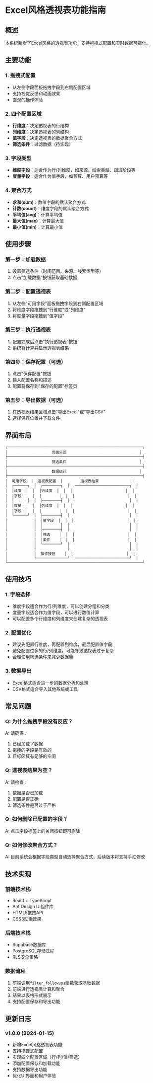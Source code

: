 # Excel风格透视表功能指南

## 概述

本系统新增了Excel风格的透视表功能，支持拖拽式配置和实时数据可视化。

## 主要功能

### 1. 拖拽式配置
- 从左侧字段面板拖拽字段到右侧配置区域
- 支持视觉反馈和动画效果
- 直观的操作体验

### 2. 四个配置区域
- **行维度**：决定透视表的行结构
- **列维度**：决定透视表的列结构  
- **值字段**：决定透视表的数据聚合方式
- **筛选条件**：过滤数据（待实现）

### 3. 字段类型
- **维度字段**：适合作为行/列维度，如来源、线索类型、跟进阶段等
- **度量字段**：适合作为值字段，如预算、用户预算等

### 4. 聚合方式
- **求和(sum)**：数值字段的默认聚合方式
- **计数(count)**：维度字段的默认聚合方式
- **平均值(avg)**：计算平均值
- **最大值(max)**：计算最大值
- **最小值(min)**：计算最小值

## 使用步骤

### 第一步：加载数据
1. 设置筛选条件（时间范围、来源、线索类型等）
2. 点击"加载数据"按钮获取基础数据

### 第二步：配置透视表
1. 从左侧"可用字段"面板拖拽字段到右侧配置区域
2. 将维度字段拖拽到"行维度"或"列维度"
3. 将度量字段拖拽到"值字段"

### 第三步：执行透视表
1. 配置完成后点击"执行透视表"按钮
2. 系统将计算并显示透视表结果

### 第四步：保存配置（可选）
1. 点击"保存配置"按钮
2. 输入配置名称和描述
3. 配置将保存到"保存的配置"标签页

### 第五步：导出数据（可选）
1. 在透视表结果区域点击"导出Excel"或"导出CSV"
2. 选择保存位置并下载文件

## 界面布局

```
┌─────────────────────────────────────────────────────────────┐
│                    页面头部                                 │
├─────────────────────────────────────────────────────────────┤
│                    筛选条件                                 │
├─────────────────────────────────────────────────────────────┤
│                    数据统计                                 │
├─────────────────────────────────────────────────────────────┤
│  可用字段  │  透视表配置  │        透视表结果              │
│  ┌──────┐  │  ┌────────┐  │  ┌────────────────────────┐  │
│  │维度  │  │  │行维度  │  │  │                        │  │
│  │字段  │  │  │        │  │  │                        │  │
│  │      │  │  ├────────┤  │  │                        │  │
│  │度量  │  │  │列维度  │  │  │                        │  │
│  │字段  │  │  │        │  │  │                        │  │
│  └──────┘  │  ├────────┤  │  │                        │  │
│            │  │值字段  │  │  │                        │  │
│            │  │        │  │  │                        │  │
│            │  ├────────┤  │  │                        │  │
│            │  │筛选    │  │  │                        │  │
│            │  │条件    │  │  │                        │  │
│            │  └────────┘  │  │                        │  │
│            │              │  │                        │  │
│            │  操作按钮    │  │                        │  │
│            └──────────────┘  └────────────────────────┘  │
└─────────────────────────────────────────────────────────────┘
```

## 使用技巧

### 1. 字段选择
- 维度字段适合作为行/列维度，可以创建分组和分类
- 度量字段适合作为值字段，可以进行数值计算
- 可以配置多个行维度和列维度来创建复杂的透视表

### 2. 配置优化
- 建议先配置行维度，再配置列维度，最后配置值字段
- 避免配置过多的行/列维度，可能导致透视表过于复杂
- 合理使用筛选条件来减少数据量

### 3. 数据导出
- Excel格式适合进一步的数据分析和处理
- CSV格式适合导入其他系统或工具

## 常见问题

### Q: 为什么拖拽字段没有反应？
A: 请确保：
1. 已经加载了数据
2. 拖拽的字段是有效的
3. 目标区域有足够的空间

### Q: 透视表结果为空？
A: 请检查：
1. 数据是否已加载
2. 配置是否正确
3. 筛选条件是否过于严格

### Q: 如何删除已配置的字段？
A: 点击字段标签上的关闭按钮即可删除

### Q: 如何修改聚合方式？
A: 目前系统会根据字段类型自动选择聚合方式，后续版本将支持手动修改

## 技术实现

### 前端技术栈
- React + TypeScript
- Ant Design UI组件库
- HTML5拖拽API
- CSS3动画效果

### 后端技术栈
- Supabase数据库
- PostgreSQL存储过程
- RLS安全策略

### 数据流程
1. 前端调用`filter_followups`函数获取基础数据
2. 前端进行透视表计算和聚合
3. 结果以表格形式展示
4. 支持配置保存和导出功能

## 更新日志

### v1.0.0 (2024-01-15)
- 新增Excel风格透视表功能
- 支持拖拽式配置
- 实现四个配置区域（行/列/值/筛选）
- 添加配置保存和加载功能
- 支持数据导出功能
- 优化UI界面和用户体验 